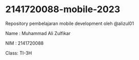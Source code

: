 # 2141720088-mobile-2023
Repository pembelajaran mobile development oleh @alizul01

Name : Muhammad Ali Zulfikar

NIM  : 2141720088

Class: TI-3H
